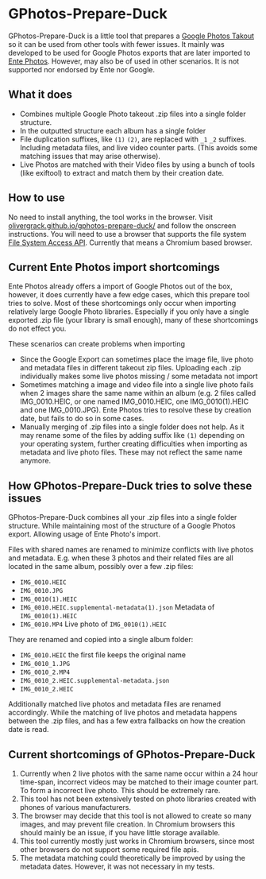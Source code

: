 # GPhotos-Prepare-Duck

GPhotos-Prepare-Duck is a little tool that prepares a [Google Photos Takout](https://support.google.com/accounts/answer/9666875?hl=en) so it can be used from other tools with fewer issues. It mainly was developed to be used for Google Photos exports that are later imported to [Ente Photos](https://ente.io/de/). However, may also be of used in other scenarios. It is not supported nor endorsed by Ente nor Google.

## What it does

- Combines multiple Google Photo takeout .zip files into a single folder structure.
- In the outputted structure each album has a single folder
- File duplication suffixes, like `(1)` `(2)`, are replaced with `_1` `_2` suffixes. Including metadata files, and live video counter parts. (This avoids some matching issues that may arise otherwise).
- Live Photos are matched with their Video files by using a bunch of tools (like exiftool) to extract and match them by their creation date.

## How to use

No need to install anything, the tool works in the browser.
Visit [olivergrack.github.io/gphotos-prepare-duck/](https://olivergrack.github.io/gphotos-prepare-duck/) and follow the onscreen instructions. You will need to use a browser that supports the file system [File System Access API](https://caniuse.com/native-filesystem-api). Currently that means a Chromium based browser.

## Current Ente Photos import shortcomings

Ente Photos already offers a import of Google Photos out of the box, however, it does currently have a few edge cases, which this prepare tool tries to solve. Most of these shortcomings only occur when importing relatively large Google Photo libraries. Especially if you only have a single exported .zip file (your library is small enough), many of these shortcomings do not effect you.

These scenarios can create problems when importing

- Since the Google Export can sometimes place the image file, live photo and metadata files in different takeout zip files. Uploading each .zip individually makes some live photos missing / some metadata not import
- Sometimes matching a image and video file into a single live photo fails when 2 images share the same name within an album (e.g. 2 files called IMG_0010.HEIC, or one named IMG_0010.HEIC, one IMG_0010(1).HEIC and one IMG_0010.JPG). Ente Photos tries to resolve these by creation date, but fails to do so in some cases.
- Manually merging of .zip files into a single folder does not help. As it may rename some of the files by adding suffix like `(1)` depending on your operating system, further creating difficulties when importing as metadata and live photo files. These may not reflect the same name anymore.

## How GPhotos-Prepare-Duck tries to solve these issues

GPhotos-Prepare-Duck combines all your .zip files into a single folder structure. While maintaining most of the structure of a Google Photos export. Allowing usage of Ente Photo's import.

Files with shared names are renamed to minimize conflicts with live photos and metadata. E.g. when these 3 photos and their related files are all located in the same album, possibly over a few .zip files:

- `IMG_0010.HEIC`
- `IMG_0010.JPG`
- `IMG_0010(1).HEIC`
- `IMG_0010.HEIC.supplemental-metadata(1).json` Metadata of `IMG_0010(1).HEIC`
- `IMG_0010.MP4` Live photo of `IMG_0010(1).HEIC`

They are renamed and copied into a single album folder:

- `IMG_0010.HEIC` the first file keeps the original name
- `IMG_0010_1.JPG`
- `IMG_0010_2.MP4`
- `IMG_0010_2.HEIC.supplemental-metadata.json`
- `IMG_0010_2.HEIC`

Additionally matched live photos and metadata files are renamed accordingly. While the matching of live photos and metadata happens between the .zip files, and has a few extra fallbacks on how the creation date is read.

## Current shortcomings of GPhotos-Prepare-Duck

1. Currently when 2 live photos with the same name occur within a 24 hour time-span, incorrect videos may be matched to their image counter part. To form a incorrect live photo. This should be extremely rare.
2. This tool has not been extensively tested on photo libraries created with phones of various manufacturers.
3. The browser may decide that this tool is not allowed to create so many images, and may prevent file creation. In Chromium browsers this should mainly be an issue, if you have little storage available.
4. This tool currently mostly just works in Chromium browsers, since most other browsers do not support some required file apis.
5. The metadata matching could theoretically be improved by using the metadata dates. However, it was not necessary in my tests.
